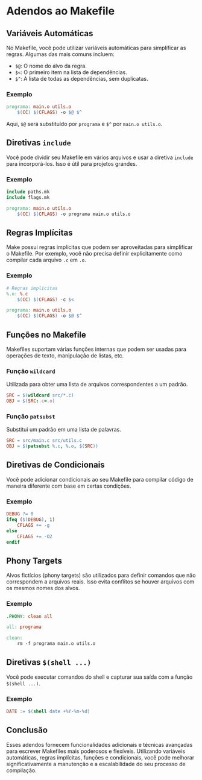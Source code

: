 # Adendos ao Makefile

## Variáveis Automáticas

No Makefile, você pode utilizar variáveis automáticas para simplificar as regras. Algumas das mais comuns incluem:

- `$@`: O nome do alvo da regra.
- `$<`: O primeiro item na lista de dependências.
- `$^`: A lista de todas as dependências, sem duplicatas.

### Exemplo

```makefile
programa: main.o utils.o
    $(CC) $(CFLAGS) -o $@ $^
```

Aqui, `$@` será substituído por `programa` e `$^` por `main.o utils.o`.

## Diretivas `include`

Você pode dividir seu Makefile em vários arquivos e usar a diretiva `include` para incorporá-los. Isso é útil para projetos grandes.

### Exemplo

```makefile
include paths.mk
include flags.mk

programa: main.o utils.o
    $(CC) $(CFLAGS) -o programa main.o utils.o
```

## Regras Implícitas

Make possui regras implícitas que podem ser aproveitadas para simplificar o Makefile. Por exemplo, você não precisa definir explicitamente como compilar cada arquivo `.c` em `.o`.

### Exemplo

```makefile
# Regras implícitas
%.o: %.c
    $(CC) $(CFLAGS) -c $<

programa: main.o utils.o
    $(CC) $(CFLAGS) -o $@ $^
```

## Funções no Makefile

Makefiles suportam várias funções internas que podem ser usadas para operações de texto, manipulação de listas, etc.

### Função `wildcard`

Utilizada para obter uma lista de arquivos correspondentes a um padrão.

```makefile
SRC = $(wildcard src/*.c)
OBJ = $(SRC:.c=.o)
```

### Função `patsubst`

Substitui um padrão em uma lista de palavras.

```makefile
SRC = src/main.c src/utils.c
OBJ = $(patsubst %.c, %.o, $(SRC))
```

## Diretivas de Condicionais

Você pode adicionar condicionais ao seu Makefile para compilar código de maneira diferente com base em certas condições.

### Exemplo

```makefile
DEBUG ?= 0
ifeq ($(DEBUG), 1)
    CFLAGS += -g
else
    CFLAGS += -O2
endif
```

## Phony Targets

Alvos fictícios (phony targets) são utilizados para definir comandos que não correspondem a arquivos reais. Isso evita conflitos se houver arquivos com os mesmos nomes dos alvos.

### Exemplo

```makefile
.PHONY: clean all

all: programa

clean:
    rm -f programa main.o utils.o
```

## Diretivas `$(shell ...)`

Você pode executar comandos do shell e capturar sua saída com a função `$(shell ...)`.

### Exemplo

```makefile
DATE := $(shell date +%Y-%m-%d)
```

## Conclusão

Esses adendos fornecem funcionalidades adicionais e técnicas avançadas para escrever Makefiles mais poderosos e flexíveis. Utilizando variáveis automáticas, regras implícitas, funções e condicionais, você pode melhorar significativamente a manutenção e a escalabilidade do seu processo de compilação.